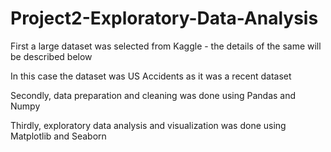 # Project2-Exploratory-Data-Analysis


First a large dataset was selected from Kaggle - the details of the same will be described below

In this case the dataset was US Accidents as it was a recent dataset 

Secondly, data preparation and cleaning was done using Pandas and Numpy

Thirdly, exploratory data analysis and visualization was done using Matplotlib and Seaborn

